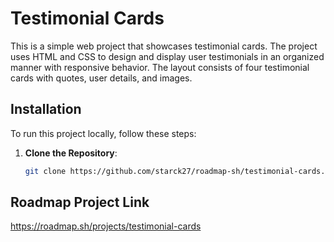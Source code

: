 # Testimonial Cards

This is a simple web project that showcases testimonial cards. The project uses HTML and CSS to design and display user testimonials in an organized manner with responsive behavior. The layout consists of four testimonial cards with quotes, user details, and images.

## Installation

To run this project locally, follow these steps:

1. **Clone the Repository**:
   ```bash
   git clone https://github.com/starck27/roadmap-sh/testimonial-cards.git

## Roadmap Project Link
https://roadmap.sh/projects/testimonial-cards
